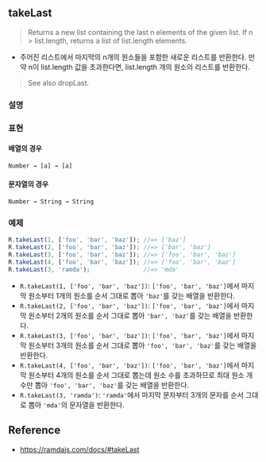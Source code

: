 ## takeLast
> Returns a new list containing the last n elements of the given list. If n > list.length, returns a list of list.length elements.
- 주어진 리스트에서 마지막의 n개의 원소들을 포함한 새로운 리스트를 반환한다. 만약 n이 list.length 값을 초과한다면, list.length 개의 원소의 리스트를 반환한다.

> See also dropLast.

### 설명

### 표현

#### 배열의 경우
```
Number → [a] → [a]
```

#### 문자열의 경우
```
Number → String → String
```

### 예제
```js
R.takeLast(1, ['foo', 'bar', 'baz']); //=> ['baz']
R.takeLast(2, ['foo', 'bar', 'baz']); //=> ['bar', 'baz']
R.takeLast(3, ['foo', 'bar', 'baz']); //=> ['foo', 'bar', 'baz']
R.takeLast(4, ['foo', 'bar', 'baz']); //=> ['foo', 'bar', 'baz']
R.takeLast(3, 'ramda');               //=> 'mda'
```
- `R.takeLast(1, ['foo', 'bar', 'baz'])`: `['foo', 'bar', 'baz']`에서 마지막 원소부터 1개의 원소를 순서 그대로 뽑아 `'baz'`를 갖는 배열을 반환한다.
- `R.takeLast(2, ['foo', 'bar', 'baz'])`: `['foo', 'bar', 'baz']`에서 마지막 원소부터 2개의 원소를 순서 그대로 뽑아 `'bar', 'baz'`를 갖는 배열을 반환한다.
- `R.takeLast(3, ['foo', 'bar', 'baz'])`: `['foo', 'bar', 'baz']`에서 마지막 원소부터 3개의 원소를 순서 그대로 뽑아 `'foo', 'bar', 'baz'`를 갖는 배열을 반환한다.
- `R.takeLast(4, ['foo', 'bar', 'baz'])`: `['foo', 'bar', 'baz']`에서 마지막 원소부터 4개의 원소를 순서 그대로 뽑는데 원소 수를 초과하므로 최대 원소 개수만 뽑아 `'foo', 'bar', 'baz'`를 갖는 배열을 반환한다.
- `R.takeLast(3, 'ramda')`: `'ramda'`에서 마지막 문자부터 3개의 문자를 순서 그대로 뽑아 `'mda'`의 문자열을 반환한다.

## Reference
- https://ramdajs.com/docs/#takeLast
